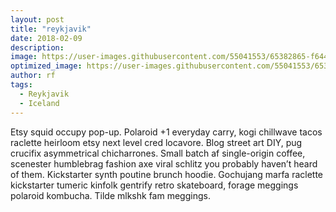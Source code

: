 ```yaml
---
layout: post
title: "reykjavik"
date: 2018-02-09
description: 
image: https://user-images.githubusercontent.com/55041553/65382865-f6449780-dcc1-11e9-9063-b20647df8270.jpg
optimized_image: https://user-images.githubusercontent.com/55041553/65382865-f6449780-dcc1-11e9-9063-b20647df8270.jpg
author: rf
tags: 
  - Reykjavik
  - Iceland
---
```

Etsy squid occupy pop-up. Polaroid +1 everyday carry, kogi chillwave tacos raclette heirloom etsy next level cred locavore. Blog street art DIY, pug crucifix asymmetrical chicharrones. Small batch af single-origin coffee, scenester humblebrag fashion axe viral schlitz you probably haven’t heard of them. Kickstarter synth poutine brunch hoodie. Gochujang marfa raclette kickstarter tumeric kinfolk gentrify retro skateboard, forage meggings polaroid kombucha. Tilde mlkshk fam meggings.